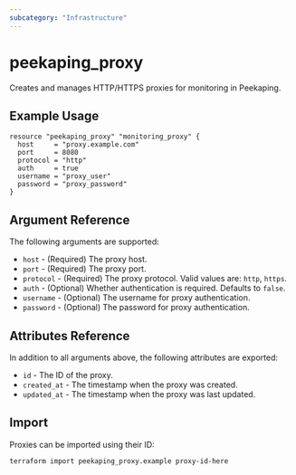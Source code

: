 ```yaml
---
subcategory: "Infrastructure"
---
```


# peekaping_proxy

Creates and manages HTTP/HTTPS proxies for monitoring in Peekaping.

## Example Usage

```hcl
resource "peekaping_proxy" "monitoring_proxy" {
  host     = "proxy.example.com"
  port     = 8080
  protocol = "http"
  auth     = true
  username = "proxy_user"
  password = "proxy_password"
}
```

## Argument Reference

The following arguments are supported:

* `host` - (Required) The proxy host.
* `port` - (Required) The proxy port.
* `protocol` - (Required) The proxy protocol. Valid values are: `http`, `https`.
* `auth` - (Optional) Whether authentication is required. Defaults to `false`.
* `username` - (Optional) The username for proxy authentication.
* `password` - (Optional) The password for proxy authentication.

## Attributes Reference

In addition to all arguments above, the following attributes are exported:

* `id` - The ID of the proxy.
* `created_at` - The timestamp when the proxy was created.
* `updated_at` - The timestamp when the proxy was last updated.

## Import

Proxies can be imported using their ID:

```bash
terraform import peekaping_proxy.example proxy-id-here
```
